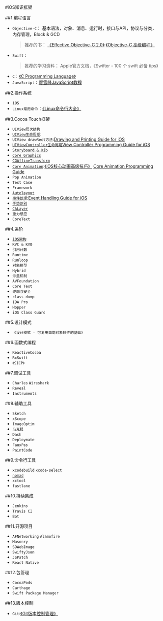 #iOS知识框架

##1.编程语言
*	`Objective-C`：
		基本语法，对象、消息、运行时，接口与API，协议与分类，内存管理，Block & GCD
	> 推荐的书：
	[《Effective Objective-C 2.0》](https://www.amazon.cn/Effective-Objective-C-2-0-%E7%BC%96%E5%86%99%E9%AB%98%E8%B4%A8%E9%87%8FiOS%E4%B8%8EOS-X%E4%BB%A3%E7%A0%81%E7%9A%8452%E4%B8%AA%E6%9C%89%E6%95%88%E6%96%B9%E6%B3%95-%E5%8A%A0%E6%B4%9B%E9%9F%A6/dp/B00IDSGY06/ref=sr_1_1?ie=UTF8&qid=1464001589&sr=8-1&keywords=effective+objective-c) 
	[《Objective-C 高级编程》](https://www.amazon.cn/Objective-C%E9%AB%98%E7%BA%A7%E7%BC%96%E7%A8%8B-iOS%E4%B8%8EOS-X%E5%A4%9A%E7%BA%BF%E7%A8%8B%E5%92%8C%E5%86%85%E5%AD%98%E7%AE%A1%E7%90%86-%E5%9D%82%E6%9C%AC%E4%B8%80%E6%A0%91/dp/B00DE60G3S/ref=sr_1_1?ie=UTF8&qid=1464001619&sr=8-1&keywords=objective-c%E9%AB%98%E7%BA%A7%E7%BC%96%E7%A8%8B)
*	`Swift`：
	> 推荐的学习资料：
	> Apple官方文档，《Swifter - 100 个 swift 必备 tips》
*	`C`：[《C Programming Language》](https://www.amazon.cn/C%E7%A8%8B%E5%BA%8F%E8%AE%BE%E8%AE%A1%E8%AF%AD%E8%A8%80-%E5%85%8B%E5%B0%BC%E6%B1%89/dp/B0011425T8/ref=sr_1_1?ie=UTF8&qid=1463562734&sr=8-1&keywords=c+programming+language)
*	`JavaScript`：[廖雪峰JavaScript教程](http://www.liaoxuefeng.com/wiki/001434446689867b27157e896e74d51a89c25cc8b43bdb3000s)

##2.操作系统
*	`iOS`
*	`Linux常用命令`：[《Linux命令行大全》](https://www.amazon.cn/Linux%E5%91%BD%E4%BB%A4%E8%A1%8C%E5%A4%A7%E5%85%A8-%E7%BB%8D%E8%8C%A8/dp/B00BQTWC0U/ref=sr_1_1?ie=UTF8&qid=1463562691&sr=8-1&keywords=linux%E5%91%BD%E4%BB%A4%E8%A1%8C%E5%A4%A7%E5%85%A8)

##3.Cocoa Touch框架
*	`UIView层次结构`
*	[`UIView生命周期`](https://developer.apple.com/library/ios/documentation/UIKit/Reference/UIView_Class/index.html#//apple_ref/doc/uid/TP40006816):
*	`UIView drawRect方法`:[Drawing and Printing Guide for iOS](https://developer.apple.com/library/ios/documentation/2DDrawing/Conceptual/DrawingPrintingiOS/Introduction/Introduction.html#//apple_ref/doc/uid/TP40010156)
*	[`UIViewController生命周期`](https://developer.apple.com/library/ios/documentation/UIKit/Reference/UIViewController_Class/index.html#//apple_ref/doc/uid/TP40006926)[View Controller Programming Guide for iOS](https://developer.apple.com/library/ios/featuredarticles/ViewControllerPGforiPhoneOS/index.html#//apple_ref/doc/uid/TP40007457)
*	[`Storyboard & Xib`](https://developer.apple.com/library/ios/recipes/xcode_help-interface_builder/_index.htmls)
*	[`Core Graphics`](https://developer.apple.com/library/ios/documentation/CoreGraphics/Reference/CoreGraphics_Framework/index.html#//apple_ref/doc/uid/TP40007127)
*	[`CGAffineTransform`](https://developer.apple.com/library/ios/documentation/GraphicsImaging/Reference/CGAffineTransform/index.html#//apple_ref/doc/uid/TP30000946)
*	[`Core Animation`](https://developer.apple.com/library/ios/documentation/Cocoa/Conceptual/CoreAnimation_guide/Introduction/Introduction.html#//apple_ref/doc/uid/TP40004514):[《iOS核心动画高级技巧》](ios核心动画高级技巧)  [Core Animation Programming Guide](https://developer.apple.com/library/ios/documentation/Cocoa/Conceptual/CoreAnimation_guide/Introduction/Introduction.html#//apple_ref/doc/uid/TP40004514)
*	`Pop Animation`
*	`Test Case`
*	`Framework`
*	[`Autolayout`](https://developer.apple.com/library/ios/documentation/UserExperience/Conceptual/AutolayoutPG/index.html#//apple_ref/doc/uid/TP40010853-CH7-SW1)
*	[`事件处理`](https://developer.apple.com/library/ios/documentation/EventHandling/Conceptual/EventHandlingiPhoneOS/Introduction/Introduction.html#//apple_ref/doc/uid/TP40009541-CH1-SW1):[Event Handling Guide for iOS](https://developer.apple.com/library/ios/documentation/EventHandling/Conceptual/EventHandlingiPhoneOS/Introduction/Introduction.html#//apple_ref/doc/uid/TP40009541)
*	[`手势识别`](https://developer.apple.com/library/ios/documentation/EventHandling/Conceptual/EventHandlingiPhoneOS/GestureRecognizer_basics/GestureRecognizer_basics.html)
*	[`CALayer`](https://developer.apple.com/library/ios/documentation/GraphicsImaging/Reference/CALayer_class/)
*	`重力感应`
*	`CoreText`

##4.进阶
*	[`iOS架构`](https://developer.apple.com/library/ios/documentation/iPhone/Conceptual/iPhoneOSProgrammingGuide/Introduction/Introduction.html)
*	`KVC & KVO`
*	`引用计数`
*	`Runtime`
*	`Runloop`
*	`对象模型`
*	`Hybrid`
*	`沙盒机制`
*	`AVFoundation`
*	`Core Text`
*	`逆向与安全`
*	`class dump`
*	`IDA Pro`
*	`Hopper`
*	`iOS Class Guard`

##5.设计模式
*	`《设计模式 - 可复用面向对象软件的基础》`

##6.函数式编程
*	`ReactiveCocoa`
*	`RxSwift`
*	`《SICP》`

##7.调试工具
*	`Charles` `Wireshark`
*	`Reveal`
*	`Instruments`

##8.辅助工具
*	`Sketch`
*	`xScope`
*	`ImageOptim`
*	`马克鳗`
*	`Dash`
*	`Deploymate`
*	`FauxPas`
*	`PaintCode`

##9.命令行工具
*	`xcodebuild` `xcode-select`
*	[`nomad`](http://nomad-cli.com/)
*	`xctool`
*	`fastlane`

##10.持续集成
*	`Jenkins`
*	`Travis CI`
*	`Bot`

##11.开源项目
*	`AFNetworking` `Alamofire`
*	`Masonry`
*	`SDWebImage`
*	`SwiftyJson`
*	`JSPatch`
*	`React Native`

##12.包管理
*	`CocoaPods`
*	`Carthage`
*	`Swift Package Manager`

##13.版本控制
*	`Git`:[《Git版本控制管理》](https://www.amazon.cn/gp/product/B00U42VM7Y/ref=ox_sc_sfl_title_2?ie=UTF8&psc=1&smid=A1AJ19PSB66TGU)